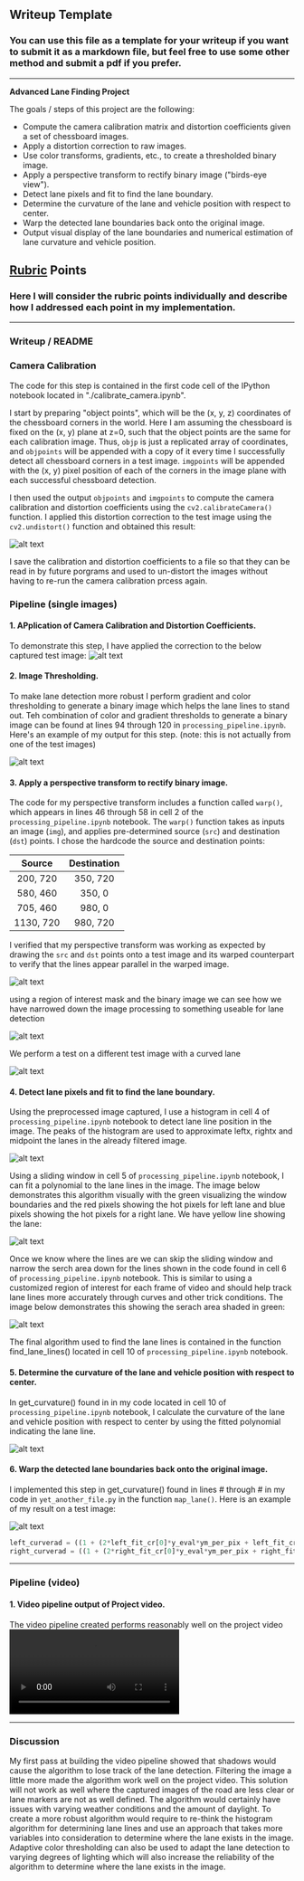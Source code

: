 ## Writeup Template

### You can use this file as a template for your writeup if you want to submit it as a markdown file, but feel free to use some other method and submit a pdf if you prefer.

---

**Advanced Lane Finding Project**

The goals / steps of this project are the following:

* Compute the camera calibration matrix and distortion coefficients given a set of chessboard images.
* Apply a distortion correction to raw images.
* Use color transforms, gradients, etc., to create a thresholded binary image.
* Apply a perspective transform to rectify binary image ("birds-eye view").
* Detect lane pixels and fit to find the lane boundary.
* Determine the curvature of the lane and vehicle position with respect to center.
* Warp the detected lane boundaries back onto the original image.
* Output visual display of the lane boundaries and numerical estimation of lane curvature and vehicle position.

[//]: # (Image References)

[image1]: ./output_images/camera_cal.jpg "Camera Calibration"
[image2]: ./output_images/undistorted_image.jpg "Undistorted camera Image"
[image3]: ./output_images/binary.jpg "Binary"
[image4]: ./output_images/sliding_fit.jpg "Binary"
[image5]: ./output_images/combined_binary.jpg "Combined Binary"
[image6]: ./output_images/corners.jpg "Corners"
[image7]: ./output_images/warped_roi_bin.jpg "Warp Example"
[image8]: ./output_images/warp_roi_bin_test.jpg "Warped ROI"
[image9]: ./output_images/histogram.jpg "Find Lanes"
[image10]: ./output_images/sliding_fit_vis.jpg "Sliding Fit"
[image11]: ./output_images/sliding_search_vis.jpg "Sliding Search"
[image12]: ./output_images/measure_curve_vis.jpg "Measure Curve"
[image13]: ./output_images/highlight_lane_vis.jpg "Draw Lane"
[video1]: ./output_images/project_video_output.mp4 "Video"
[video2]: ./output_images/project_video_challenge_output.mp4 "Challenge"

## [Rubric](https://review.udacity.com/#!/rubrics/571/view) Points

### Here I will consider the rubric points individually and describe how I addressed each point in my implementation.  

---

### Writeup / README

### Camera Calibration

The code for this step is contained in the first code cell of the IPython notebook located in "./calibrate_camera.ipynb".  

I start by preparing "object points", which will be the (x, y, z) coordinates of the chessboard corners in the world. Here I am assuming the chessboard is fixed on the (x, y) plane at z=0, such that the object points are the same for each calibration image.  Thus, `objp` is just a replicated array of coordinates, and `objpoints` will be appended with a copy of it every time I successfully detect all chessboard corners in a test image.  `imgpoints` will be appended with the (x, y) pixel position of each of the corners in the image plane with each successful chessboard detection.  

I then used the output `objpoints` and `imgpoints` to compute the camera calibration and distortion coefficients using the `cv2.calibrateCamera()` function.  I applied this distortion correction to the test image using the `cv2.undistort()` function and obtained this result: 

![alt text][image1]

I save the calibration and distortion coefficients to a file so that they can be read in by future porgrams and used to un-distort the images without having to re-run the camera calibration prcess again.

### Pipeline (single images)

#### 1. APplication of Camera Calibration and Distortion Coefficients.

To demonstrate this step, I have applied the correction to the below captured test image:
![alt text][image2]

#### 2. Image Thresholding.

To make lane detection more robust I perform gradient and color thresholding to generate a binary image which helps the lane lines to stand out. Teh combination of color and gradient thresholds to generate a binary image can be found at lines 94 through 120 in `processing_pipeline.ipynb`.  Here's an example of my output for this step.  (note: this is not actually from one of the test images)

![alt text][image3]

#### 3. Apply a perspective transform to rectify binary image.

The code for my perspective transform includes a function called `warp()`, which appears in lines 46 through 58 in cell 2 of the  `processing_pipeline.ipynb` notebook.  The `warp()` function takes as inputs an image (`img`), and applies pre-determined source (`src`) and destination (`dst`) points.  I chose the hardcode the source and destination points:

| Source        | Destination   | 
|:-------------:|:-------------:| 
| 200, 720      | 350, 720      | 
| 580, 460      | 350, 0        |
| 705, 460      | 980, 0        |
| 1130, 720     | 980, 720      |

I verified that my perspective transform was working as expected by drawing the `src` and `dst` points onto a test image and its warped counterpart to verify that the lines appear parallel in the warped image.

![alt text][image6]

using a region of interest mask and the binary image we can see how we have narrowed down the image processing to something useable for lane detection

![alt text][image7]

We perform a test on a different test image with a curved lane

![alt text][image8]

#### 4. Detect lane pixels and fit to find the lane boundary.

Using the preprocessed image captured, I use a histogram in cell 4 of `processing_pipeline.ipynb` notebook to detect lane line position in the image.  The peaks of the histogram are used to approximate leftx, rightx and midpoint the lanes in the already filtered image.

![alt text][image9]

Using a sliding window in cell 5 of `processing_pipeline.ipynb` notebook, I can fit a polynomial to the lane lines in the image. The image below demonstrates this algorithm visually with the green visualizing the window boundaries and the red pixels showing the hot pixels for left lane and blue pixels showing the hot pixels for a right lane.  We have yellow line showing the lane:

![alt text][image4]

Once we know where the lines are we can skip the sliding window and narrow the serch area down for the lines shown in the code found in cell 6 of `processing_pipeline.ipynb` notebook. This is similar to using a customized region of interest for each frame of video and should help track lane lines more accurately through curves and other trick conditions. The image below demonstrates this showing the serach area shaded in green:

![alt text][image10]

The final algorithm used to find the lane lines is contained in the function find_lane_lines() located in cell 10 of `processing_pipeline.ipynb` notebook.

#### 5. Determine the curvature of the lane and vehicle position with respect to center.

In get_curvature() found in in my code located in cell 10 of `processing_pipeline.ipynb` notebook, I calculate the curvature of the lane and vehicle position with respect to center by using the fitted polynomial indicating the lane line.

![alt text][image12]

#### 6. Warp the detected lane boundaries back onto the original image.

I implemented this step in get_curvature() found in lines # through # in my code in `yet_another_file.py` in the function `map_lane()`.  Here is an example of my result on a test image:

![alt text][image13]

```python
left_curverad = ((1 + (2*left_fit_cr[0]*y_eval*ym_per_pix + left_fit_cr[1])**2)**1.5) / np.absolute(2*left_fit_cr[0])
right_curverad = ((1 + (2*right_fit_cr[0]*y_eval*ym_per_pix + right_fit_cr[1])**2)**1.5) / np.absolute(2*right_fit_cr[0])
```

---

### Pipeline (video)

#### 1. Video pipeline output of Project video.

The video pipeline created performs reasonably well on the project video ![link to my video result][Video1]

---

### Discussion

My first pass at building the video pipeline showed that shadows would cause the algorithm to lose track of the lane detection.  Filtering the image a little more made the algorithm work well on the project video.  This solution will not work as well where the captured images of the road are less clear or lane markers are not as well defined.  The algorithm would certainly have issues with varying weather conditions and the amount of daylight.  To create a more robust algorithm would require to re-think the histogram algorithm for determining lane lines and use an approach that takes more variables into consideration to determine where the lane exists in the image.  Adaptive color thresholding can also be used to adapt the lane detection to varying degrees of lighting which will also increase the reliability of the algorithm to determine where the lane exists in the image.  
